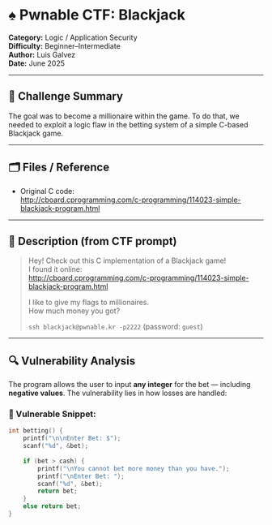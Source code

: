 # ♠️ Pwnable CTF: Blackjack  
**Category:** Logic / Application Security  
**Difficulty:** Beginner–Intermediate  
**Author:** Luis Galvez  
**Date:** June 2025  

---

## 🎯 Challenge Summary  
The goal was to become a millionaire within the game. To do that, we needed to exploit a logic flaw in the betting system of a simple C-based Blackjack game.

---

## 🗂️ Files / Reference  
- Original C code:  
  http://cboard.cprogramming.com/c-programming/114023-simple-blackjack-program.html

---

## 📜 Description (from CTF prompt)  
> Hey! Check out this C implementation of a Blackjack game!  
> I found it online:  
> http://cboard.cprogramming.com/c-programming/114023-simple-blackjack-program.html  
>   
> I like to give my flags to millionaires.  
> How much money you got?  
>   
> `ssh blackjack@pwnable.kr -p2222` (password: `guest`)

---

## 🔍 Vulnerability Analysis  

The program allows the user to input **any integer** for the bet — including **negative values**. The vulnerability lies in how losses are handled:

### 🧨 Vulnerable Snippet:
```c
int betting() {
    printf("\n\nEnter Bet: $");
    scanf("%d", &bet);
 
    if (bet > cash) {
        printf("\nYou cannot bet more money than you have.");
        printf("\nEnter Bet: ");
        scanf("%d", &bet);
        return bet;
    }
    else return bet;
}

